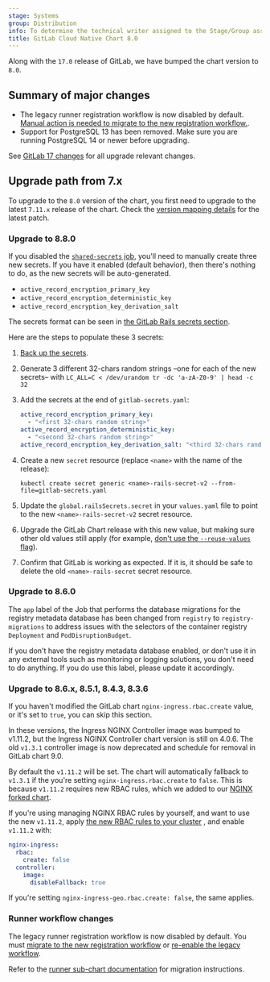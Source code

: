 ```yaml
---
stage: Systems
group: Distribution
info: To determine the technical writer assigned to the Stage/Group associated with this page, see https://handbook.gitlab.com/handbook/product/ux/technical-writing/#designated-technical-writers
title: GitLab Cloud Native Chart 8.0
---
```


Along with the `17.0` release of GitLab, we have bumped the chart version to `8.0`.

## Summary of major changes

- The legacy runner registration workflow is now disabled by default. [Manual action is needed to migrate to the new registration workflow.](#runner-workflow-changes).
- Support for PostgreSQL 13 has been removed. Make sure you are running PostgreSQL 14 or newer before upgrading.

See [GitLab 17 changes](https://docs.gitlab.com/update/versions/gitlab_17_changes/#1700) for all upgrade relevant changes.

## Upgrade path from 7.x

To upgrade to the `8.0` version of the chart, you first need to upgrade to the latest `7.11.x`
release of the chart. Check the [version mapping details](../installation/version_mappings.md) for the latest patch.

### Upgrade to 8.8.0

If you disabled the [`shared-secrets` job](../charts/shared-secrets.md#disable-functionality),
you'll need to manually create three new secrets. If you have it enabled (default behavior), then there's nothing to do, as the new secrets will be auto-generated.

- `active_record_encryption_primary_key`
- `active_record_encryption_deterministic_key`
- `active_record_encryption_key_derivation_salt`

The secrets format can be seen in [the GitLab Rails secrets section](../installation/secrets.md#gitlab-rails-secret).

Here are the steps to populate these 3 secrets:

1. [Back up the secrets](../backup-restore/backup.md#back-up-the-secrets).
1. Generate 3 different 32-chars random strings –one for each of the new secrets– with `LC_ALL=C < /dev/urandom tr -dc 'a-zA-Z0-9' | head -c 32`
1. Add the secrets at the end of `gitlab-secrets.yaml`:

   ```yaml
   active_record_encryption_primary_key:
     - "<first 32-chars random string>"
   active_record_encryption_deterministic_key:
     - "<second 32-chars random string>"
   active_record_encryption_key_derivation_salt: "<third 32-chars random string>"
   ```

1. Create a new `secret` resource (replace `<name>` with the name of the release):

   ```shell
   kubectl create secret generic <name>-rails-secret-v2 --from-file=gitlab-secrets.yaml
   ```

1. Update the `global.railsSecrets.secret` in your `values.yaml` file to point to the new `<name>-rails-secret-v2` secret resource.
1. Upgrade the GitLab Chart release with this new value, but making sure other old values still apply (for example, [don't use the `--reuse-values` flag](../installation/upgrade.md)).
1. Confirm that GitLab is working as expected. If it is, it should be safe to delete the old `<name>-rails-secret` secret resource.

### Upgrade to 8.6.0

The `app` label of the Job that performs the database migrations for the registry metadata database has
been changed from `registry` to `registry-migrations` to address issues with the selectors of the
container registry `Deployment` and `PodDisruptionBudget`.

If you don't have the registry metadata database enabled, or don't use it in any external tools
such as monitoring or logging solutions, you don't need to do anything. If you do use this label,
please update it accordingly.

### Upgrade to 8.6.x, 8.5.1, 8.4.3, 8.3.6

If you haven't modified the GitLab chart `nginx-ingress.rbac.create` value, or it's set to `true`,
you can skip this section.

In these versions, the Ingress NGINX Controller image was bumped to v1.11.2, but the Ingress NGINX Controller chart version is
still on 4.0.6. The old `v1.3.1` controller image is now deprecated and schedule for removal in GitLab chart 9.0.

By default the `v1.11.2` will be set. The chart will automatically fallback to `v1.3.1` if the you're setting
`nginx-ingress.rbac.create` to `false`. This is because `v1.11.2` requires new RBAC rules, which we added to our
[NGINX forked chart](../charts/nginx/fork.md).

If you're using managing NGINX RBAC rules by yourself, and want to use the new `v1.11.2`, apply
[the new RBAC rules to your cluster](https://gitlab.com/gitlab-org/charts/gitlab/-/merge_requests/3901/diffs?commit_id=93a3cbdb5ad83db95e12fa6c2145df0800493d8b)
, and enable `v1.11.2` with:

```yaml
nginx-ingress:
  rbac:
    create: false
  controller:
    image:
      disableFallback: true
```

If you're setting `nginx-ingress-geo.rbac.create: false`, the same applies.

### Runner workflow changes

The legacy runner registration workflow is now disabled by default. You must
[migrate to the new registration workflow](https://docs.gitlab.com/tutorials/automate_runner_creation/)
or [re-enable the legacy workflow](https://docs.gitlab.com/administration/settings/continuous_integration/#enable-runner-registrations-tokens).

Refer to the [runner sub-chart documentation](../charts/gitlab/gitlab-runner/_index.md#requirements)
for migration instructions.
